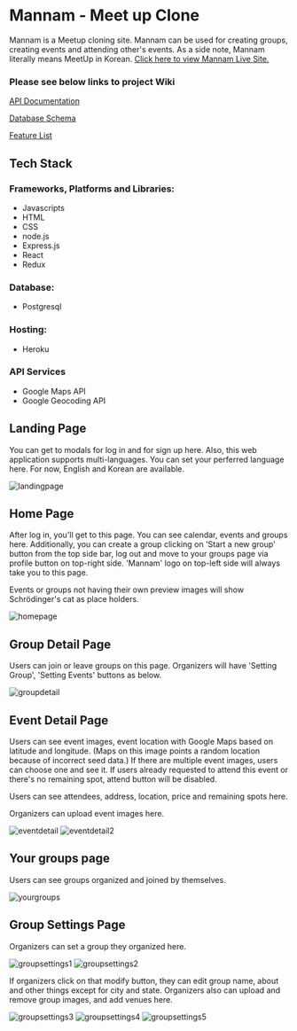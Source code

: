 # Mannam - Meet up Clone

Mannam is a Meetup cloning site. Mannam can be used for creating groups, creating events and attending other's events. As a side note, Mannam literally means MeetUp in Korean. [Click here to view Mannam Live Site.](https://meetup-clone-joonil.herokuapp.com)

### Please see below links to project Wiki
[API Documentation](https://github.com/hydralisk1/authenticate-me/wiki/API-Documentation)

[Database Schema](https://github.com/hydralisk1/authenticate-me/wiki/Database-Schema)

[Feature List](https://github.com/hydralisk1/authenticate-me/wiki/Feature-List)

## Tech Stack
### Frameworks, Platforms and Libraries:
* Javascripts
* HTML
* CSS
* node.js
* Express.js
* React
* Redux

### Database:
* Postgresql

### Hosting:
* Heroku

### API Services
* Google Maps API
* Google Geocoding API

## Landing Page
You can get to modals for log in and for sign up here. Also, this web application supports multi-languages. You can set your perferred language here. For now, English and Korean are available.

![landingpage]

[landingpage]: ./assets/landing-page.png

## Home Page

After log in, you'll get to this page. You can see calendar, events and groups here. Additionally, you can create a group clicking on 'Start a new group' button from the top side bar, log out and move to your groups page via profile button on top-right side. 'Mannam' logo on top-left side will always take you to this page.

Events or groups not having their own preview images will show Schrödinger's cat as place holders.

![homepage]

[homepage]: ./assets/homepage.png

## Group Detail Page

Users can join or leave groups on this page. Organizers will have 'Setting Group', 'Setting Events' buttons as below.

![groupdetail]

[groupdetail]: ./assets/groupdetail.png

## Event Detail Page

Users can see event images, event location with Google Maps based on latitude and longitude. (Maps on this image points a random location because of incorrect seed data.) If there are multiple event images, users can choose one and see it. If users already requested to attend this event or there's no remaining spot, attend button will be disabled.

Users can see attendees, address, location, price and remaining spots here.

Organizers can upload event images here.

![eventdetail]
![eventdetail2]

[eventdetail]: ./assets/eventdetail.png
[eventdetail2]: ./assets/eventdetail2.png

## Your groups page

Users can see groups organized and joined by themselves.

![yourgroups]

[yourgroups]: ./assets/yourgroups.png

## Group Settings Page

Organizers can set a group they organized here.

![groupsettings1]
![groupsettings2]

If organizers click on that modify button, they can edit group name, about and other things except for city and state. Organizers also can upload and remove group images, and add venues here.

![groupsettings3]
![groupsettings4]
![groupsettings5]

[groupsettings1]: ./assets/groupsettings1.png
[groupsettings2]: ./assets/groupsettings2.png
[groupsettings3]: ./assets/groupsettings3.png
[groupsettings4]: ./assets/groupsettings4.png
[groupsettings5]: ./assets/groupsettings5.png
